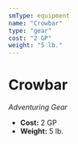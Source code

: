 ```yaml
---
smType: equipment
name: "Crowbar"
type: "gear"
cost: "2 GP"
weight: "5 lb."
---
```


# Crowbar
*Adventuring Gear*

- **Cost:** 2 GP
- **Weight:** 5 lb.
